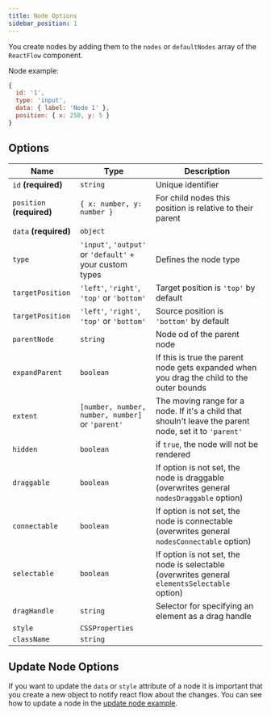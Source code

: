 ```yaml
---
title: Node Options
sidebar_position: 1
---
```


You create nodes by adding them to the `nodes` or `defaultNodes` array of the `ReactFlow` component.

Node example:

```js
{
  id: '1',
  type: 'input',
  data: { label: 'Node 1' },
  position: { x: 250, y: 5 }
}
```

## Options

| Name                      | Type                                                     | Description                                                                                            |
| ------------------------- | -------------------------------------------------------- | ------------------------------------------------------------------------------------------------------ |
| `id` **(required)**       | `string`                                                 | Unique identifier                                                                                      |
| `position` **(required)** | `{ x: number, y: number }`                               | For child nodes this position is relative to their parent                                              |
| `data` **(required)**     | `object`                                                 |                                                                                                        |
| `type`                    | `'input'`, `'output'` or `'default'` + your custom types | Defines the node type                                                                                  |
| `targetPosition`          | `'left'`, `'right'`, `'top'` or `'bottom'`               | Target position is `'top'` by default                                                                  |
| `targetPosition`          | `'left'`, `'right'`, `'top'` or `'bottom'`               | Source position is `'bottom'` by default                                                               |
| `parentNode`              | `string`                                                 | Node od of the parent node                                                                             |
| `expandParent`            | `boolean`                                                | If this is true the parent node gets expanded when you drag the child to the outer bounds              |
| `extent`                  | `[number, number, number, number]` or `'parent'`         | The moving range for a node. If it's a child that shouln't leave the parent node, set it to `'parent'` |
| `hidden`                  | `boolean`                                                | if `true`, the node will not be rendered                                                               |
| `draggable`               | `boolean`                                                | If option is not set, the node is draggable (overwrites general `nodesDraggable` option)               |
| `connectable`             | `boolean`                                                | If option is not set, the node is connectable (overwrites general `nodesConnectable` option)           |
| `selectable`              | `boolean`                                                | If option is not set, the node is selectable (overwrites general `elementsSelectable` option)          |
| `dragHandle`              | `string`                                                 | Selector for specifying an element as a drag handle                                                    |
| `style`                   | `CSSProperties`                                          |                                                                                                        |
| `className`               | `string`                                                 |                                                                                                        |

## Update Node Options

If you want to update the `data` or `style` attribute of a node it is important that you create a new object to notify react flow about the changes. You can see how to update a node in the [update node example](/docs/examples/update-node/).
